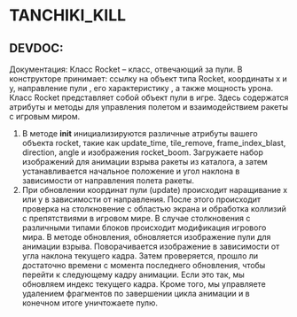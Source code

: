 # TANCHIKI_KILL 

## DEVDOC: 
Документация:
	Класс Rocket – класс, отвечающий за пули.
В конструкторе принимает: ссылку на объект типа  Rocket, координаты  х и у, направление пули , его характеристику , а также мощность урона.
             Класс Rocket представляет собой объект пули в игре. Здесь содержатся атрибуты и методы для управления полетом и взаимодействием ракеты с игровым миром.
1.	В методе __init__  инициализируются различные атрибуты вашего объекта rocket, такие как update_time, tile_remove, frame_index_blast, direction, angle и изображения rocket_boom. Загружаете набор изображений для анимации взрыва ракеты из каталога, а затем устанавливается начальное положение и угол наклона в зависимости от направления полета ракеты.
2.	 При обновлении координат пули (update) происходит наращивание x или y в зависимости от направления. После этого происходит проверка на столкновение с областью экрана и обработка коллизий с препятствиями в игровом мире. В случае столкновения с различными типами блоков происходит модификация игрового мира. В  методе обновления,  обновляется изображение пули для анимации взрыва.  Поворачивается изображение в зависимости от угла наклона текущего кадра. Затем  проверяется, прошло ли достаточно времени с момента последнего обновления, чтобы перейти к следующему кадру анимации. Если это так, мы обновляем индекс текущего кадра. Кроме того, мы управляете удалением фрагментов по завершении цикла анимации и в конечном итоге уничтожаете пулю.
